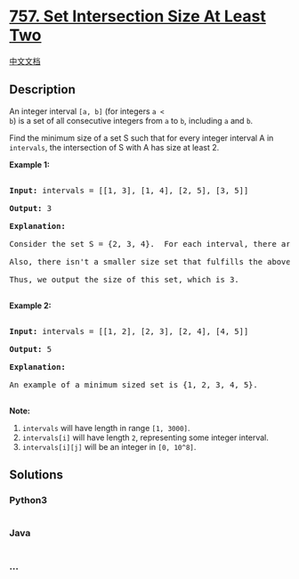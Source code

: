 # [757. Set Intersection Size At Least Two](https://leetcode.com/problems/set-intersection-size-at-least-two)

[中文文档](/solution/0700-0799/0757.Set%20Intersection%20Size%20At%20Least%20Two/README.md)

## Description

<p>

An integer interval <code>[a, b]</code> (for integers <code>a < b</code>) is a set of all consecutive integers from <code>a</code> to <code>b</code>, including <code>a</code> and <code>b</code>.

</p><p>

Find the minimum size of a set S such that for every integer interval A in <code>intervals</code>, the intersection of S with A has size at least 2.

</p>

<p><b>Example 1:</b><br />

<pre>

<b>Input:</b> intervals = [[1, 3], [1, 4], [2, 5], [3, 5]]

<b>Output:</b> 3

<b>Explanation:</b>

Consider the set S = {2, 3, 4}.  For each interval, there are at least 2 elements from S in the interval.

Also, there isn't a smaller size set that fulfills the above condition.

Thus, we output the size of this set, which is 3.

</pre>

</p>

<p><b>Example 2:</b><br />

<pre>

<b>Input:</b> intervals = [[1, 2], [2, 3], [2, 4], [4, 5]]

<b>Output:</b> 5

<b>Explanation:</b>

An example of a minimum sized set is {1, 2, 3, 4, 5}.

</pre>

</p>

<p><b>Note:</b><br><ol>

<li><code>intervals</code> will have length in range <code>[1, 3000]</code>.</li>

<li><code>intervals[i]</code> will have length <code>2</code>, representing some integer interval.</li>

<li><code>intervals[i][j]</code> will be an integer in <code>[0, 10^8]</code>.</li>

</ol></p>

## Solutions

<!-- tabs:start -->

### **Python3**

```python

```

### **Java**

```java

```

### **...**

```

```

<!-- tabs:end -->
